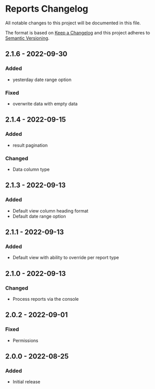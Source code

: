 # Reports Changelog

All notable changes to this project will be documented in this file.

The format is based on [Keep a Changelog](http://keepachangelog.com/) and this project adheres to [Semantic Versioning](http://semver.org/).

## 2.1.6 - 2022-09-30
### Added
- yesterday date range option
### Fixed
- overwrite data with empty data

## 2.1.4 - 2022-09-15
### Added
- result pagination
### Changed
- Data column type

## 2.1.3 - 2022-09-13
### Added
- Default view column heading format
- Default date range option

## 2.1.1 - 2022-09-13
### Added
- Default view with ability to override per report type

## 2.1.0 - 2022-09-13
### Changed
- Process reports via the console

## 2.0.2 - 2022-09-01
### Fixed
- Permissions

## 2.0.0 - 2022-08-25
### Added
- Initial release
